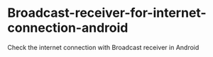 # Broadcast-receiver-for-internet-connection-android
Check the internet connection with Broadcast receiver in Android
